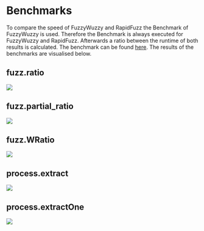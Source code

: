 # Benchmarks

To compare the speed of FuzzyWuzzy and RapidFuzz the Benchmark of FuzzyWuzzy is used.
Therefore the Benchmark is always executed for FuzzyWuzzy and RapidFuzz.
Afterwards a ratio between the runtime of both results is calculated. The benchmark can be found [here](https://github.com/rhasspy/rapidfuzz/blob/master/python/bench). The results of the benchmarks are visualised below.

## fuzz.ratio

<img src="https://raw.githubusercontent.com/rhasspy/rapidfuzz/master/docs/img/fuzz.ratio.svg?sanitize=true">


## fuzz.partial_ratio

<img src="https://raw.githubusercontent.com/rhasspy/rapidfuzz/master/docs/img/fuzz.partial_ratio.svg?sanitize=true">


## fuzz.WRatio

<img src="https://raw.githubusercontent.com/rhasspy/rapidfuzz/master/docs/img/fuzz.WRatio.svg?sanitize=true">


## process.extract

<img src="https://raw.githubusercontent.com/rhasspy/rapidfuzz/master/docs/img/process.extract.svg?sanitize=true">


## process.extractOne

<img src="https://raw.githubusercontent.com/rhasspy/rapidfuzz/master/docs/img/process.extractOne.svg?sanitize=true">
